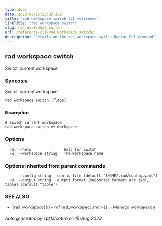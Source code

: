 ```yaml
---
type: docs
date: 2023-08-15T23:32:25Z
title: "rad workspace switch CLI reference"
linkTitle: "rad workspace switch"
slug: rad_workspace_switch
url: /reference/cli/rad_workspace_switch/
description: "Details on the rad workspace switch Radius CLI command"
---
```

## rad workspace switch

Switch current workspace

### Synopsis

Switch current workspace

```
rad workspace switch [flags]
```

### Examples

```
# Switch current workspace
rad workspace switch my-workspace
```

### Options

```
  -h, --help               help for switch
  -w, --workspace string   The workspace name
```

### Options inherited from parent commands

```
      --config string   config file (default "$HOME/.rad/config.yaml")
  -o, --output string   output format (supported formats are json, table) (default "table")
```

### SEE ALSO

* [rad workspace]({{< ref rad_workspace.md >}})	 - Manage workspaces

###### Auto generated by spf13/cobra on 15-Aug-2023
